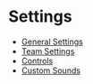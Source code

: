# Settings

- [General Settings](./general.md)
- [Team Settings](./teams.md)
- [Controls](./controls.md)
- [Custom Sounds](./custom_sounds.md)
